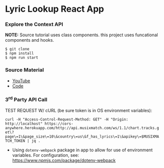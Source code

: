 # Lyric Lookup React App

### Explore the Context API

**NOTE:** Source tutorial uses class components. this project uses funcational components and hooks.

```
$ git clone
$ npm install
$ npm run start
```

### Source Material

- [YouTube](https://www.youtube.com/watch?v=NDEt0KdDbhk&list=PLillGF-RfqbaxgxkKgKk1XlJAVCX31xRI)
- [Code](https://github.com/bradtraversy/lyricfinder)

### 3<sup>rd</sup> Party API Call

TEST REQUEST W/ cURL (be sure token is in OS environment variables):

`curl -H "Access-Control-Request-Method: GET" -H "Origin: http://localhost" https://cors-anywhere.herokuapp.com/http://api.musixmatch.com/ws/1.1/chart.tracks.get\?page\=1\&page_size\=10\&country\=us\&f_has_lyrics\=1\&apikey\=$MUSIXMATCH_TOKEN | jq .`

- Using `dotenv-webpack` package in app to allow for use of environment variables. For configuration, see: https://www.npmjs.com/package/dotenv-webpack
